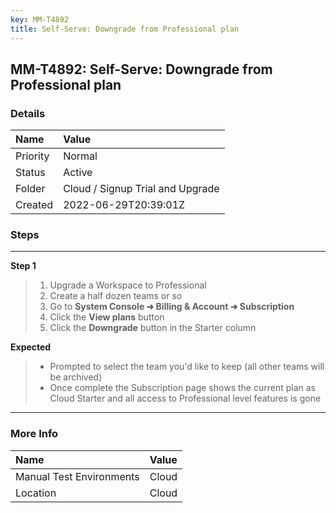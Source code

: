```yaml
---
key: MM-T4892
title: Self-Serve: Downgrade from Professional plan
---
```


## MM-T4892: Self-Serve: Downgrade from Professional plan

### Details

| Name     | Value                            |
| :------- | :------------------------------- |
| Priority | Normal                           |
| Status   | Active                           |
| Folder   | Cloud / Signup Trial and Upgrade |
| Created  | 2022-06-29T20:39:01Z             |

### Steps

<hr/>

**Step 1**

> <article><ol><li>Upgrade a Workspace to Professional</li><li>Create a half dozen teams or so</li><li>Go to <strong>System Console ➜ Billing &amp; Account ➜ Subscription</strong></li><li>Click the <strong>View plans</strong> button</li><li>Click the <strong>Downgrade</strong> button in the Starter column</li></ol></article>

**Expected**

> <article><ul><li>Prompted to select the team you'd like to keep (all other teams will be archived)</li><li>Once complete the Subscription page shows the current plan as Cloud Starter and all access to Professional level features is gone</li></ul></article>

<hr/>

### More Info

| Name                     | Value |
| :----------------------- | :---- |
| Manual Test Environments | Cloud |
| Location                 | Cloud |

